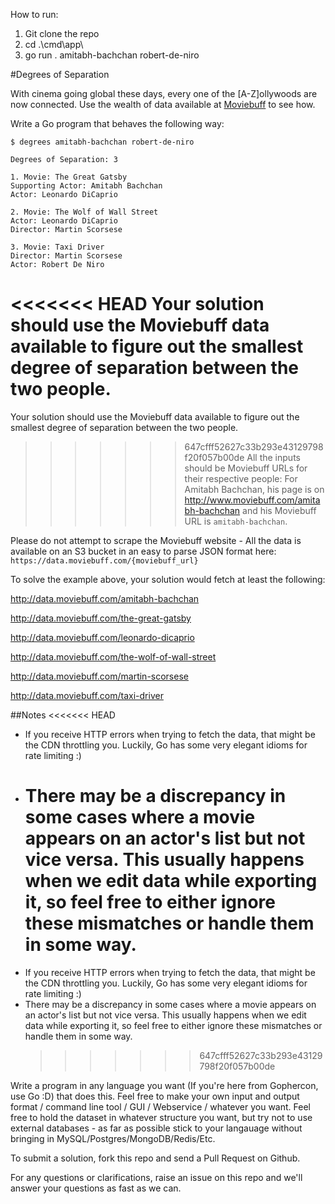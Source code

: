 How to run:

1. Git clone the repo
2. cd .\cmd\app\
3. go run . amitabh-bachchan robert-de-niro

#Degrees of Separation

With cinema going global these days, every one of the [A-Z]ollywoods are now connected. Use the wealth of data available at [Moviebuff](http://www.moviebuff.com) to see how.

Write a Go program that behaves the following way:

```
$ degrees amitabh-bachchan robert-de-niro

Degrees of Separation: 3

1. Movie: The Great Gatsby
Supporting Actor: Amitabh Bachchan
Actor: Leonardo DiCaprio

2. Movie: The Wolf of Wall Street
Actor: Leonardo DiCaprio
Director: Martin Scorsese

3. Movie: Taxi Driver
Director: Martin Scorsese
Actor: Robert De Niro
```

<<<<<<< HEAD
Your solution should use the Moviebuff data available to figure out the smallest degree of separation between the two people.
=======
Your solution should use the Moviebuff data available to figure out the smallest degree of separation between the two people.

> > > > > > > 647cfff52627c33b293e43129798f20f057b00de
> > > > > > > All the inputs should be Moviebuff URLs for their respective people: For Amitabh Bachchan, his page is on http://www.moviebuff.com/amitabh-bachchan and his Moviebuff URL is `amitabh-bachchan`.

Please do not attempt to scrape the Moviebuff website - All the data is available on an S3 bucket in an easy to parse JSON format here: `https://data.moviebuff.com/{moviebuff_url}`

To solve the example above, your solution would fetch at least the following:

http://data.moviebuff.com/amitabh-bachchan

http://data.moviebuff.com/the-great-gatsby

http://data.moviebuff.com/leonardo-dicaprio

http://data.moviebuff.com/the-wolf-of-wall-street

http://data.moviebuff.com/martin-scorsese

http://data.moviebuff.com/taxi-driver

##Notes
<<<<<<< HEAD

- If you receive HTTP errors when trying to fetch the data, that might be the CDN throttling you. Luckily, Go has some very elegant idioms for rate limiting :)
- # There may be a discrepancy in some cases where a movie appears on an actor's list but not vice versa. This usually happens when we edit data while exporting it, so feel free to either ignore these mismatches or handle them in some way.

* If you receive HTTP errors when trying to fetch the data, that might be the CDN throttling you. Luckily, Go has some very elegant idioms for rate limiting :)
* There may be a discrepancy in some cases where a movie appears on an actor's list but not vice versa. This usually happens when we edit data while exporting it, so feel free to either ignore these mismatches or handle them in some way.
  > > > > > > > 647cfff52627c33b293e43129798f20f057b00de

Write a program in any language you want (If you're here from Gophercon, use Go :D) that does this. Feel free to make your own input and output format / command line tool / GUI / Webservice / whatever you want. Feel free to hold the dataset in whatever structure you want, but try not to use external databases - as far as possible stick to your langauage without bringing in MySQL/Postgres/MongoDB/Redis/Etc.

To submit a solution, fork this repo and send a Pull Request on Github.

For any questions or clarifications, raise an issue on this repo and we'll answer your questions as fast as we can.
